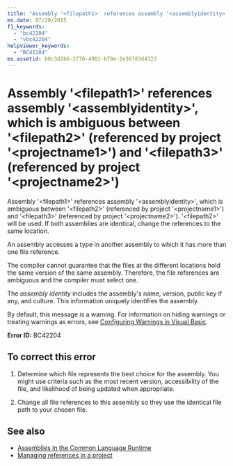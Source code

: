 ```yaml
---
title: "Assembly '<filepath1>' references assembly '<assemblyidentity>', which is ambiguous between '<filepath2>' (referenced by project '<projectname1>') and '<filepath3>' (referenced by project '<projectname2>')"
ms.date: 07/20/2015
f1_keywords: 
  - "bc42204"
  - "vbc42204"
helpviewer_keywords: 
  - "BC42204"
ms.assetid: b0c3d2b6-2776-4981-b79e-2e36f03d4123
---
```

# Assembly '\<filepath1>' references assembly '\<assemblyidentity>', which is ambiguous between '\<filepath2>' (referenced by project '\<projectname1>') and '\<filepath3>' (referenced by project '\<projectname2>')
Assembly '\<filepath1>' references assembly '\<assemblyidentity>', which is ambiguous between '\<filepath2>' (referenced by project '\<projectname1>') and '\<filepath3>' (referenced by project '\<projectname2>'). '\<filepath2>' will be used. If both assemblies are identical, change the references to the same location.  
  
 An assembly accesses a type in another assembly to which it has more than one file reference.  
  
 The compiler cannot guarantee that the files at the different locations hold the same version of the same assembly. Therefore, the file references are ambiguous and the compiler must select one.  
  
 The *assembly identity* includes the assembly's name, version, public key if any, and culture. This information uniquely identifies the assembly.  
  
 By default, this message is a warning. For information on hiding warnings or treating warnings as errors, see [Configuring Warnings in Visual Basic](/visualstudio/ide/configuring-warnings-in-visual-basic).  
  
 **Error ID:** BC42204  
  
## To correct this error  
  
1. Determine which file represents the best choice for the assembly. You might use criteria such as the most recent version, accessibility of the file, and likelihood of being updated when appropriate.  
  
2. Change all file references to this assembly so they use the identical file path to your chosen file.  
  
## See also

- [Assemblies in the Common Language Runtime](../../framework/app-domains/assemblies-in-the-common-language-runtime.md)
- [Managing references in a project](/visualstudio/ide/managing-references-in-a-project)
